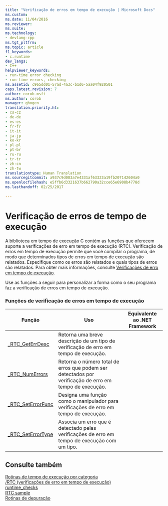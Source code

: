 ```yaml
---
title: "Verificação de erros em tempo de execução | Microsoft Docs"
ms.custom: 
ms.date: 11/04/2016
ms.reviewer: 
ms.suite: 
ms.technology:
- devlang-cpp
ms.tgt_pltfrm: 
ms.topic: article
f1_keywords:
- c.runtime
dev_langs:
- C++
helpviewer_keywords:
- run-time error checking
- run-time errors, checking
ms.assetid: c965dd01-57ad-4a3c-b1d6-5aa04f920501
caps.latest.revision: 7
author: corob-msft
ms.author: corob
manager: ghogen
translation.priority.ht:
- cs-cz
- de-de
- es-es
- fr-fr
- it-it
- ja-jp
- ko-kr
- pl-pl
- pt-br
- ru-ru
- tr-tr
- zh-cn
- zh-tw
translationtype: Human Translation
ms.sourcegitcommit: a937c9d083a7e4331af63323a19fb207142604a0
ms.openlocfilehash: e5ffb6d3321637b662790a32cce65e6908b4778d
ms.lasthandoff: 02/25/2017

---
```

# <a name="run-time-error-checking"></a>Verificação de erros de tempo de execução
A biblioteca em tempo de execução C contém as funções que oferecem suporte a verificações de erro em tempo de execução (RTC). Verificação de erros em tempo de execução permite que você compilar o programa, de modo que determinados tipos de erros em tempo de execução são relatados. Especifique como os erros são relatados e quais tipos de erros são relatados. Para obter mais informações, consulte [Verificações de erro em tempo de execução](http://msdn.microsoft.com/Library/dc7b2f1e-5ff6-42e0-89b3-dc9dead83ee1).  
  
 Use as funções a seguir para personalizar a forma como o seu programa faz a verificação de erros em tempo de execução.  
  
### <a name="run-time-error-checking-functions"></a>Funções de verificação de erros em tempo de execução  
  
|Função|Uso|Equivalente ao .NET Framework|  
|--------------|---------|-------------------------------|  
|[_RTC_GetErrDesc](../c-runtime-library/reference/rtc-geterrdesc.md)|Retorna uma breve descrição de um tipo de verificação de erro em tempo de execução.||  
|[_RTC_NumErrors](../c-runtime-library/reference/rtc-numerrors.md)|Retorna o número total de erros que podem ser detectados por verificação de erro em tempo de execução.||  
|[_RTC_SetErrorFunc](../c-runtime-library/reference/rtc-seterrorfunc.md)|Designa uma função como o manipulador para verificações de erro em tempo de execução.||  
|[_RTC_SetErrorType](../c-runtime-library/reference/rtc-seterrortype.md)|Associa um erro que é detectado pelas verificações de erro em tempo de execução com um tipo.||  
  
## <a name="see-also"></a>Consulte também  
 [Rotinas de tempo de execução por categoria](../c-runtime-library/run-time-routines-by-category.md)   
 [/RTC (verificações de erro em tempo de execução)](../build/reference/rtc-run-time-error-checks.md)   
 [runtime_checks](../preprocessor/runtime-checks.md)   
 [RTC sample](http://msdn.microsoft.com/en-us/b3415b09-f6fd-43dc-8c02-9a910bc2574e)   
 [Rotinas de depuração](../c-runtime-library/debug-routines.md)
